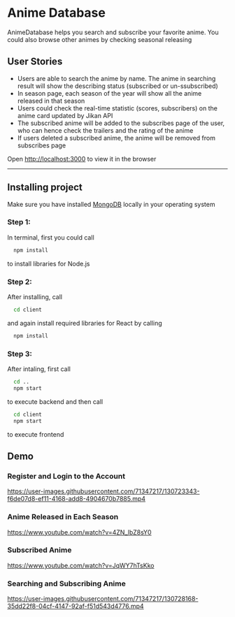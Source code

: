 # Anime Database

<!-- Italics -->
AnimeDatabase helps you search and subscribe your favorite anime. You could also browse other animes by checking seasonal releasing

## User Stories
- Users are able to search the anime by name. The anime in searching result will show the describing status (subscribed or un-ssubscribed)
- In season page, each season of the year will show all the anime released in that season
- Users could check the real-time statistic (scores, subscribers) on the anime card updated by Jikan API
- The subscribed anime will be added to the subscribes page of the user, who can hence check the trailers and the rating of the anime
- If users deleted a subscribed anime, the anime will be removed from subscribes page

Open [http://localhost:3000](http://localhost:3000) to view it in the browser

<!-- Horizontal Rule -->
---

## Installing project
Make sure you have installed [MongoDB](https://www.mongodb.com/try/download/community) locally in your operating system
<!-- Code Blocks -->

### Step 1:

In terminal, first you could call
```bash
  npm install
```
to install libraries for Node.js

### Step 2: 

After installing, call
```bash
  cd client
```
and again install required libraries for React by calling
```bash
  npm install
```

### Step 3:

After intaling, first call 
```bash
  cd ..
  npm start
```
to execute backend and then call
```bash
  cd client
  npm start
```
to execute frontend

## Demo

### Register and Login to the Account

https://user-images.githubusercontent.com/71347217/130723343-f6de07d8-ef11-4168-add8-4904670b7885.mp4

### Anime Released in Each Season

https://www.youtube.com/watch?v=4ZN_lbZ8sY0

### Subscribed Anime

https://www.youtube.com/watch?v=JqWY7hTsKko

### Searching and Subscribing Anime 

https://user-images.githubusercontent.com/71347217/130728168-35dd22f8-04cf-4147-92af-f51d543d4776.mp4


